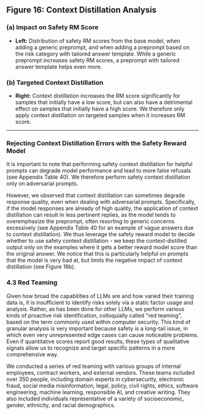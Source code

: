 
## Figure 16: Context Distillation Analysis

### (a) Impact on Safety RM Score
- **Left:** Distribution of safety RM scores from the base model, when adding a generic preprompt, and when adding a preprompt based on the risk category with tailored answer template. While a generic preprompt increases safety RM scores, a preprompt with tailored answer template helps even more.

### (b) Targeted Context Distillation
- **Right:** Context distillation increases the RM score significantly for samples that initially have a low score, but can also have a detrimental effect on samples that initially have a high score. We therefore only apply context distillation on targeted samples when it increases RM score.

---

### Rejecting Context Distillation Errors with the Safety Reward Model
It is important to note that performing safety context distillation for helpful prompts can degrade model performance and lead to more false refusals (see Appendix Table 40). We therefore perform safety context distillation only on adversarial prompts. 

However, we observed that context distillation can sometimes degrade response quality, even when dealing with adversarial prompts. Specifically, if the model responses are already of high quality, the application of context distillation can result in less pertinent replies, as the model tends to overemphasize the preprompt, often resorting to generic concerns excessively (see Appendix Table 40 for an example of vague answers due to context distillation). We thus leverage the safety reward model to decide whether to use safety context distillation - we keep the context-distilled output only on the examples where it gets a better reward model score than the original answer. We notice that this is particularly helpful on prompts that the model is very bad at, but limits the negative impact of context distillation (see Figure 16b).

### 4.3 Red Teaming
Given how broad the capabilities of LLMs are and how varied their training data is, it is insufficient to identify risks solely via a static factor usage and analysis. Rather, as has been done for other LLMs, we perform various kinds of proactive risk identification, colloquially called "red teaming", based on the term commonly used within computer security. This kind of granular analysis is very important because safety is a long-tail issue, in which even very unrepresented edge cases can cause noticeable problems. Even if quantitative scores report good results, these types of qualitative signals allow us to recognize and target specific patterns in a more comprehensive way.

We conducted a series of red teaming with various groups of internal employees, contract workers, and external vendors. These teams included over 350 people, including domain experts in cybersecurity, electronic fraud, social media misinformation, legal, policy, civil rights, ethics, software engineering, machine learning, responsible AI, and creative writing. They also included individuals representative of a variety of socioeconomic, gender, ethnicity, and racial demographics.

